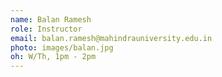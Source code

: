 ```yaml
---
name: Balan Ramesh
role: Instructor
email: balan.ramesh@mahindrauniversity.edu.in
photo: images/balan.jpg
oh: W/Th, 1pm - 2pm
---
```

